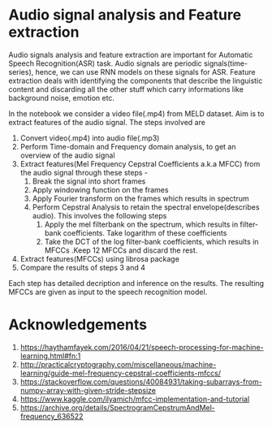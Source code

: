 # Audio signal analysis and Feature extraction
Audio signals analysis and feature extraction are important for Automatic Speech Recognition(ASR) task. Audio signals are periodic signals(time-series), hence, we can use RNN models on these signals for ASR. Feature extraction deals with identifying the components that describe the linguistic content and discarding all the other stuff which carry informations like background noise, emotion etc. 

In the notebook we consider a video file(.mp4) from MELD dataset. Aim is to extract features of the audio signal. The steps involved are
1. Convert video(.mp4) into audio file(.mp3)
2. Perform Time-domain and Frequency domain analysis, to get an overview of the audio signal
3. Extract features(Mel Frequency Cepstral Coefficients a.k.a MFCC) from the audio signal through these steps - 
    1. Break the signal into short frames
    2. Apply windowing function on the frames
    3. Apply Fourier transform on the frames which results in spectrum
    4. Perform Cepstral Analysis to retain the spectral envelope(describes audio). This involves the following steps
       1. Apply the mel filterbank on the spectrum, which results in filter-bank coefficients. Take logarithm of these coefficients 
       2. Take the DCT of the log filter-bank coefficients, which results in MFCCs .Keep 12 MFCCs and discard the rest.
4. Extract features(MFCCs) using librosa package
5. Compare the results of steps 3 and 4

Each step has detailed decription and inference on the results. The resulting MFCCs are given as input to the speech recognition model.

# Acknowledgements
1. https://haythamfayek.com/2016/04/21/speech-processing-for-machine-learning.html#fn:1
2. http://practicalcryptography.com/miscellaneous/machine-learning/guide-mel-frequency-cepstral-coefficients-mfccs/
3. https://stackoverflow.com/questions/40084931/taking-subarrays-from-numpy-array-with-given-stride-stepsize
4. https://www.kaggle.com/ilyamich/mfcc-implementation-and-tutorial
5. https://archive.org/details/SpectrogramCepstrumAndMel-frequency_636522


